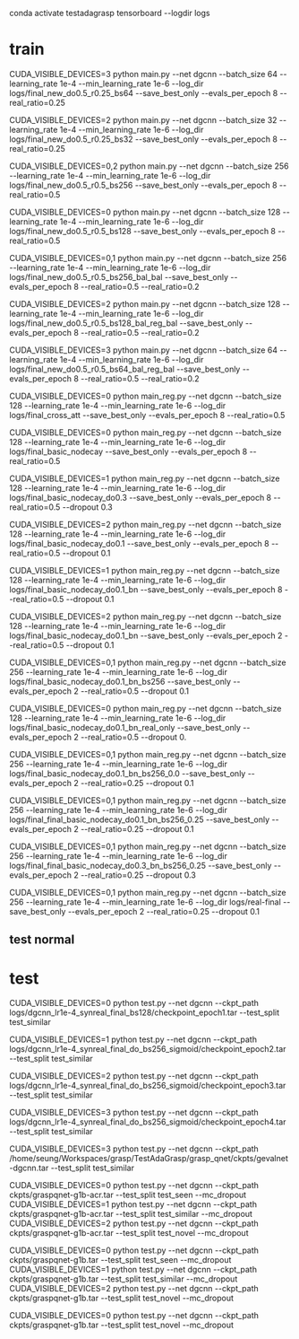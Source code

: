 

conda activate testadagrasp 
tensorboard --logdir logs

# train



CUDA_VISIBLE_DEVICES=3 python main.py --net dgcnn --batch_size 64 --learning_rate 1e-4 --min_learning_rate 1e-6 --log_dir logs/final_new_do0.5_r0.25_bs64 --save_best_only --evals_per_epoch 8 --real_ratio=0.25

CUDA_VISIBLE_DEVICES=2 python main.py --net dgcnn --batch_size 32 --learning_rate 1e-4 --min_learning_rate 1e-6 --log_dir logs/final_new_do0.5_r0.25_bs32 --save_best_only --evals_per_epoch 8 --real_ratio=0.25


CUDA_VISIBLE_DEVICES=0,2 python main.py --net dgcnn --batch_size 256 --learning_rate 1e-4 --min_learning_rate 1e-6 --log_dir logs/final_new_do0.5_r0.5_bs256 --save_best_only --evals_per_epoch 8 --real_ratio=0.5

CUDA_VISIBLE_DEVICES=0 python main.py --net dgcnn --batch_size 128 --learning_rate 1e-4 --min_learning_rate 1e-6 --log_dir logs/final_new_do0.5_r0.5_bs128 --save_best_only --evals_per_epoch 8 --real_ratio=0.5


CUDA_VISIBLE_DEVICES=0,1 python main.py --net dgcnn --batch_size 256 --learning_rate 1e-4 --min_learning_rate 1e-6 --log_dir logs/final_new_do0.5_r0.5_bs256_bal_bal --save_best_only --evals_per_epoch 8 --real_ratio=0.5 --real_ratio=0.2

CUDA_VISIBLE_DEVICES=2 python main.py --net dgcnn --batch_size 128 --learning_rate 1e-4 --min_learning_rate 1e-6 --log_dir logs/final_new_do0.5_r0.5_bs128_bal_reg_bal --save_best_only --evals_per_epoch 8 --real_ratio=0.5 --real_ratio=0.2

CUDA_VISIBLE_DEVICES=3 python main.py --net dgcnn --batch_size 64 --learning_rate 1e-4 --min_learning_rate 1e-6 --log_dir logs/final_new_do0.5_r0.5_bs64_bal_reg_bal --save_best_only --evals_per_epoch 8 --real_ratio=0.5 --real_ratio=0.2


CUDA_VISIBLE_DEVICES=0 python main_reg.py --net dgcnn --batch_size 128 --learning_rate 1e-4 --min_learning_rate 1e-6 --log_dir logs/final_cross_att --save_best_only --evals_per_epoch 8 --real_ratio=0.5

CUDA_VISIBLE_DEVICES=0 python main_reg.py --net dgcnn --batch_size 128 --learning_rate 1e-4 --min_learning_rate 1e-6 --log_dir logs/final_basic_nodecay --save_best_only --evals_per_epoch 8 --real_ratio=0.5

CUDA_VISIBLE_DEVICES=1 python main_reg.py --net dgcnn --batch_size 128 --learning_rate 1e-4 --min_learning_rate 1e-6 --log_dir logs/final_basic_nodecay_do0.3 --save_best_only --evals_per_epoch 8 --real_ratio=0.5 --dropout 0.3

CUDA_VISIBLE_DEVICES=2 python main_reg.py --net dgcnn --batch_size 128 --learning_rate 1e-4 --min_learning_rate 1e-6 --log_dir logs/final_basic_nodecay_do0.1 --save_best_only --evals_per_epoch 8 --real_ratio=0.5 --dropout 0.1

CUDA_VISIBLE_DEVICES=1 python main_reg.py --net dgcnn --batch_size 128 --learning_rate 1e-4 --min_learning_rate 1e-6 --log_dir logs/final_basic_nodecay_do0.1_bn --save_best_only --evals_per_epoch 8 --real_ratio=0.5 --dropout 0.1


CUDA_VISIBLE_DEVICES=2 python main_reg.py --net dgcnn --batch_size 128 --learning_rate 1e-4 --min_learning_rate 1e-6 --log_dir logs/final_basic_nodecay_do0.1_bn --save_best_only --evals_per_epoch 2 --real_ratio=0.5 --dropout 0.1



CUDA_VISIBLE_DEVICES=0,1 python main_reg.py --net dgcnn --batch_size 256 --learning_rate 1e-4 --min_learning_rate 1e-6 --log_dir logs/final_basic_nodecay_do0.1_bn_bs256 --save_best_only --evals_per_epoch 2 --real_ratio=0.5 --dropout 0.1



CUDA_VISIBLE_DEVICES=0 python main_reg.py --net dgcnn --batch_size 128 --learning_rate 1e-4 --min_learning_rate 1e-6 --log_dir logs/final_basic_nodecay_do0.1_bn_real_only --save_best_only --evals_per_epoch 2 --real_ratio=0.5 --dropout 0.

CUDA_VISIBLE_DEVICES=0,1 python main_reg.py --net dgcnn --batch_size 256 --learning_rate 1e-4 --min_learning_rate 1e-6 --log_dir logs/final_basic_nodecay_do0.1_bn_bs256_0.0 --save_best_only --evals_per_epoch 2 --real_ratio=0.25 --dropout 0.1


CUDA_VISIBLE_DEVICES=0,1 python main_reg.py --net dgcnn --batch_size 256 --learning_rate 1e-4 --min_learning_rate 1e-6 --log_dir logs/final_final_basic_nodecay_do0.1_bn_bs256_0.25 --save_best_only --evals_per_epoch 2 --real_ratio=0.25 --dropout 0.1

CUDA_VISIBLE_DEVICES=0,1 python main_reg.py --net dgcnn --batch_size 256 --learning_rate 1e-4 --min_learning_rate 1e-6 --log_dir logs/final_final_basic_nodecay_do0.3_bn_bs256_0.25 --save_best_only --evals_per_epoch 2 --real_ratio=0.25 --dropout 0.3

CUDA_VISIBLE_DEVICES=0,1 python main_reg.py --net dgcnn --batch_size 256 --learning_rate 1e-4 --min_learning_rate 1e-6 --log_dir logs/real-final --save_best_only --evals_per_epoch 2 --real_ratio=0.25 --dropout 0.1

## test normal


# test
CUDA_VISIBLE_DEVICES=0 python test.py --net dgcnn --ckpt_path logs/dgcnn_lr1e-4_synreal_final_bs128/checkpoint_epoch1.tar --test_split test_similar

CUDA_VISIBLE_DEVICES=1 python test.py --net dgcnn --ckpt_path logs/dgcnn_lr1e-4_synreal_final_do_bs256_sigmoid/checkpoint_epoch2.tar --test_split test_similar

CUDA_VISIBLE_DEVICES=2 python test.py --net dgcnn --ckpt_path logs/dgcnn_lr1e-4_synreal_final_do_bs256_sigmoid/checkpoint_epoch3.tar --test_split test_similar

CUDA_VISIBLE_DEVICES=3 python test.py --net dgcnn --ckpt_path logs/dgcnn_lr1e-4_synreal_final_do_bs256_sigmoid/checkpoint_epoch4.tar --test_split test_similar


CUDA_VISIBLE_DEVICES=3 python test.py --net dgcnn --ckpt_path /home/seung/Workspaces/grasp/TestAdaGrasp/grasp_qnet/ckpts/gevalnet-dgcnn.tar --test_split test_similar


CUDA_VISIBLE_DEVICES=0 python test.py --net dgcnn --ckpt_path ckpts/graspqnet-g1b-acr.tar --test_split test_seen --mc_dropout
CUDA_VISIBLE_DEVICES=1 python test.py --net dgcnn --ckpt_path ckpts/graspqnet-g1b-acr.tar --test_split test_similar --mc_dropout
CUDA_VISIBLE_DEVICES=2 python test.py --net dgcnn --ckpt_path ckpts/graspqnet-g1b-acr.tar --test_split test_novel --mc_dropout


CUDA_VISIBLE_DEVICES=0 python test.py --net dgcnn --ckpt_path ckpts/graspqnet-g1b.tar --test_split test_seen --mc_dropout
CUDA_VISIBLE_DEVICES=1 python test.py --net dgcnn --ckpt_path ckpts/graspqnet-g1b.tar --test_split test_similar --mc_dropout
CUDA_VISIBLE_DEVICES=2 python test.py --net dgcnn --ckpt_path ckpts/graspqnet-g1b.tar --test_split test_novel --mc_dropout


CUDA_VISIBLE_DEVICES=0 python test.py --net dgcnn --ckpt_path ckpts/graspqnet-g1b.tar --test_split test_novel --mc_dropout

